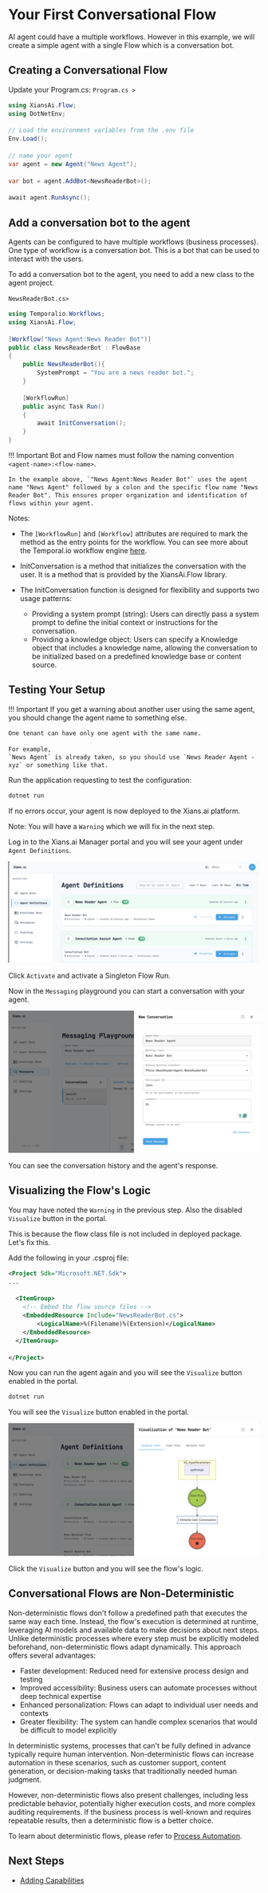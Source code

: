 # Your First Conversational Flow

AI agent could have a multiple workflows. However in this example, we will create a simple agent with a single Flow which is a conversation bot.

## Creating a Conversational Flow

Update your Program.cs:
`Program.cs >`

```csharp
using XiansAi.Flow;
using DotNetEnv;

// Load the environment variables from the .env file
Env.Load();

// name your agent
var agent = new Agent("News Agent");

var bot = agent.AddBot<NewsReaderBot>();

await agent.RunAsync();
```

## Add a conversation bot to the agent

Agents can be configured to have multiple workflows (business processes). One type of workflow is a conversation bot. This is a bot that can be used to interact with the users.

To add a conversation bot to the agent, you need to add a new class to the agent project.

`NewsReaderBot.cs>`

```csharp
using Temporalio.Workflows;
using XiansAi.Flow;

[Workflow("News Agent:News Reader Bot")]
public class NewsReaderBot : FlowBase
{
    public NewsReaderBot(){
        SystemPrompt = "You are a news reader bot.";
    }

    [WorkflowRun]
    public async Task Run()
    {
        await InitConversation();
    }
}

```

!!! Important
    Bot and Flow names must follow the naming convention `<agent-name>:<flow-name>`. 
    
    In the example above, `"News Agent:News Reader Bot"` uses the agent name "News Agent" followed by a colon and the specific flow name "News Reader Bot". This ensures proper organization and identification of flows within your agent.

Notes:

- The `[WorkflowRun]` and `[Workflow]` attributes are required to mark the method as the entry points for the workflow. You can see more about the Temporal.io workflow engine [here](https://docs.temporal.io).

- InitConversation is a method that initializes the conversation with the user. It is a method that is provided by the XiansAi.Flow library.

- The InitConversation function is designed for flexibility and supports two usage patterns:
    -   Providing a system prompt (string): Users can directly pass a system prompt to define the initial context or instructions for the conversation.
    - Providing a knowledge object: Users can specify a Knowledge object that includes a knowledge name, allowing the conversation to be initialized based on a predefined knowledge base or content source.


## Testing Your Setup

!!! Important
    If you get a warning about another user using the same agent, you should change the agent name to something else.
    
    One tenant can have only one agent with the same name. 
    
    For example,
    `News Agent` is already taken, so you should use `News Reader Agent - xyz` or something like that.

Run the application requesting to test the configuration:

```bash
dotnet run
```

If no errors occur, your agent is now deployed to the Xians.ai platform.

Note: You will have a `Warning` which we will fix in the next step.

Log in to the Xians.ai Manager portal and you will see your agent under `Agent Definitions`.

![Definitions](./img/1-definition.png)

Click `Activate` and activate a Singleton Flow Run.

Now in the `Messaging` playground you can start a conversation with your agent.

![Messaging](./img/1-message.png)

You can see the conversation history and the agent's response.

## Visualizing the Flow's Logic

You may have noted the `Warning` in the previous step. Also the disabled `Visualize` button in the portal.

This is because the flow class file is not included in deployed package. Let's fix this.

Add the following in your .csproj file:

```xml
<Project Sdk="Microsoft.NET.Sdk">
...

  <ItemGroup>
    <!-- Embed the flow source files -->
    <EmbeddedResource Include="NewsReaderBot.cs">
        <LogicalName>%(Filename)%(Extension)</LogicalName>
    </EmbeddedResource>
  </ItemGroup>

</Project>

```

Now you can run the agent again and you will see the `Visualize` button enabled in the portal.

```bash
dotnet run
```

You will see the `Visualize` button enabled in the portal.

![Visualize](./img/1-visualize.png)

Click the `Visualize` button and you will see the flow's logic.

## Conversational Flows are Non-Deterministic

Non-deterministic flows don't follow a predefined path that executes the same way each time. Instead, the flow's execution is determined at runtime, leveraging AI models and available data to make decisions about next steps.
Unlike deterministic processes where every step must be explicitly modeled beforehand, non-deterministic flows adapt dynamically. This approach offers several advantages:

- Faster development: Reduced need for extensive process design and testing
- Improved accessibility: Business users can automate processes without deep technical expertise
- Enhanced personalization: Flows can adapt to individual user needs and contexts
- Greater flexibility: The system can handle complex scenarios that would be difficult to model explicitly

In deterministic systems, processes that can't be fully defined in advance typically require human intervention. Non-deterministic flows can increase automation in these scenarios, such as customer support, content generation, or decision-making tasks that traditionally needed human judgment.

However, non-deterministic flows also present challenges, including less predictable behavior, potentially higher execution costs, and more complex auditing requirements. If the business process is well-known and requires repeatable results, then a deterministic flow is a better choice.

To learn about deterministic flows, please refer to [Process Automation](../4-automation/0-introduction.md).

## Next Steps

- [Adding Capabilities](3-adding-capabilities.md)
